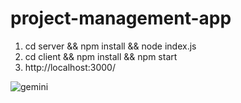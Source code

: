 # project-management-app
1. cd server && npm install && node index.js
2. cd client && npm install && npm start
3. http://localhost:3000/

![gemini](https://github.com/wuling31715/project-management-app/blob/main/gemini.png?raw=true)